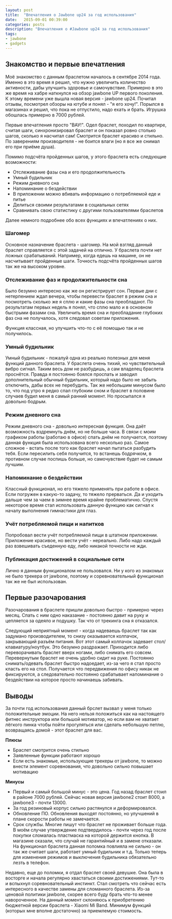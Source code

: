 ```yaml
---
layout: post
title:  "Впечатления о Jawbone up24 за год использования"
date:   2015-09-01 00:39:00
categories: posts
description: "Впечатления о #Jawbone up24 за год использования"
tags:
- jawbone
- gadgets
---
```


## Знакомство и первые впечатления

Моё знакомство с данным браслетом началось в сентябре 2014 года. Именно в это время я решил, что нужно увеличить количество активности, дабы улучшить здоровье и самочувствие.
Примерно в это же время на хабре наткнулся на обзор jawbone UP первого поколения. К этому времени уже вышла новая версия - jawbone up24. Почитал отзывы, посмотрел обзоры на ютубе 
и понял - "я его хочу!". Порылся в магазинах и решил, что пока не отпустило, надо ехать и брать. Игрушка обошлась примерно в 7000 рублей.

Первые впечатления просто "ВАУ!". Одел браслет, походил по квартире, считая шаги, синхронизировал браслет и он показал ровно столько шагов, сколько я насчитал сам!
Смотрится браслет красиво и стильно. По заверениям производителя - не боится влаги (но я все же снимал его при приёме душа).

Помимо подсчёта пройденных шагов, у этого браслета есть следующие возможности:

* Отслеживание фазы сна и его продолжительность
* Умный будильник
* Режим дневного сна
* Напоминание о бездействии
* В приложении можно вбивать информацию о потребляемой еде и питье
* Делиться своими результатами в социальных сетях
* Сравнивать свою статистику с другими пользователями браслетов

Далее немного подробнее обо всех функциях и впечатлениях о них.

<!--more-->

### Шагомер

Основное назначение браслета - шагомер. На мой взгляд данный браслет справляется с этой задачей на отлично. У браслета почти нет ложных срабатываний. Например, когда едешь на машине, 
он не насчитывает пройденные шаги. Точность подсчёта пройденных шагов так же на высоком уровне.

### Отслеживание фаз и продолжительности сна

Было безумно интересно как же он регистрирует сон. Первые дни с нетерпением ждал вечера, чтобы перевести браслет в режим сна и посмотреть сколько же я сплю и какие фазы сна преобладают.
По результатам первых недель я понял, что сплю мало и в основном быстрыми фазами сна. Увеличить время сна и преобладание глубоких фаз сна не получалось, хотя следовал советам приложения.

Функция классная, но улучшить что-то с её помощью так и не получилось. 

### Умный будильник

Умный будильник - пожалуй одна из реально полезных для меня функций данного браслета. У браслета очень тихий, но чувствительный вибро сигнал. Таким весь дом не разбудишь, а сам владелец
браслета проснётся. Правда я постоянно боялся проспать и заводил дополнительный обычный будильник, который надо было не забыть отключить, дабы всех не перебудить.
Так же небольшим минусом было то, что под утро я редко спал глубоким сном и браслет в половине случаев будил меня в самый ранний момент. Но просыпался я довольно бодрым.

### Режим дневного сна

Режим дневного сна - довольно интересная функция. Она даёт возможность вздремнуть днём, но не больше часа. В связи с моим графиком работы (работаю в офисе) спать днём не получается, 
поэтому данная функция была использована всего несколько раз. Самое сложное - встать после того как браслет начал пытаться разбудить тебя. Если пересилить себя получится, 
то встанешь бодрячком, в противном случае поспишь больше, но самочувствие будет не самым лучшим.

### Напоминание о бездействии

Классный функционал, но его тяжело применять при работе в офисе. Если погружен в какую-то задачу, то тяжело прерваться. Да и уходить дальше чем за чаем в зимнее время крайне 
проблематично. Спустя некоторое время стал использовать данную функцию как сигнал к началу выполнения гимнастики для глаз.

### Учёт потребляемой пищи и напитков

Попробовал вести учёт потребляемой пищи в штатном приложении. Приложение красивое, но вести учёт - нереально. Либо надо каждый раз взвешивать съеденную еду, либо никакой 
точности не жди.

### Публикация достижений в социальные сети

Лично я данным функционалом не пользовался. Ни у кого из знакомых не было трекера от jawbone, поэтому и соревновательный функционал так же не был использован.

## Первые разочарования

Разочарования в браслете пришли довольно быстро - примерно через месяц. Спать с ним одно наказание - постоянно давит на руку и цепляется за одеяло и подушку. 
Так что от трекинга сна я отказался.

Следующий неприятный момент - когда надеваешь браслет так как задумано производителем, то снизу оказывается колпачок, закрывающий разъём питания. Вот этот 
самый колпачок задевает стол/клавиатуру/ноутбук. Это безумно раздражает. Приходится либо переворачивать браслет вверх ногами, либо снимать его совсем. Перевернутым браслет не очень
удобно сидит на руке. Постоянно снимать/одевать браслет быстро надоедает, из-за чего я стал просто класть его на стол. Получается что передвижения по офису никак не фиксируются, а 
следовательно постоянно срабатывает напоминание о бездействии на которое просто начинаешь забивать.

## Выводы

За почти год использования данный брслет вызвал у меня только положительные эмоции. На него нельзя положиться как на настоящего фитнес инструктора или большой мотиватор, но если вам
не хватает лёгкого пинка чтобы пойти прогуляться или сделать небольшую петлю, возвращаясь домой - этот браслет для вас.


**Плюсы**

* Браслет смотрится очень стильно
* Заявленные функции работают хорошо
* Если есть знакомые, использующие трекеры от jawbone, то можно внести элемент соревнования, что довольно сильно повышает мотивацию

**Минусы**

* Первый и самый большой минус - это цена. Год назад браслет стоил в районе 7000 рублей. Сейчас новая версия jawbone2 стоит 8000,  а jawbone3 - почти 13000.
* За год резиновый корпус сильно растянулся и деформировался.
* Обновление ПО. Обновления выходят постоянно, но улучшений в плане скорости работы не замечается.
* Срок службы. Многие пишут что браслет не проживает больше года. В моём случае утверждение подтвердилось - почти через год после покупки сломалась пластмаска на которой 
держится кнопка. В магазине сказали, что случай не гарантийный и в замене отказали. На функционал браслета данная поломка повлияла не сильно - он так же считает шаги, 
работает умный будильник и т.д. Только теперь для изменения режимов и выключения будильника обязательно лезть в телефон.

Недавно, еще до поломки, я отдал браслет своей девушке. Она была в восторге и начала регулярно хвастаться своими достижениями. Тут-то и вспыхнул соревновательный инстинкт. 
Стал смотреть что сейчас есть интересного в качестве замены для сломанного браслета. Из-за ценовой политики jawbone, скорее всего буду брать что-то менее навороченное. 
На данный момент склоняюсь к приобретению бюджетной версии браслета - Xiaomi Mi Band. Минимум функций (которых мне вполне достаточно) за приемлемую стоимость.
